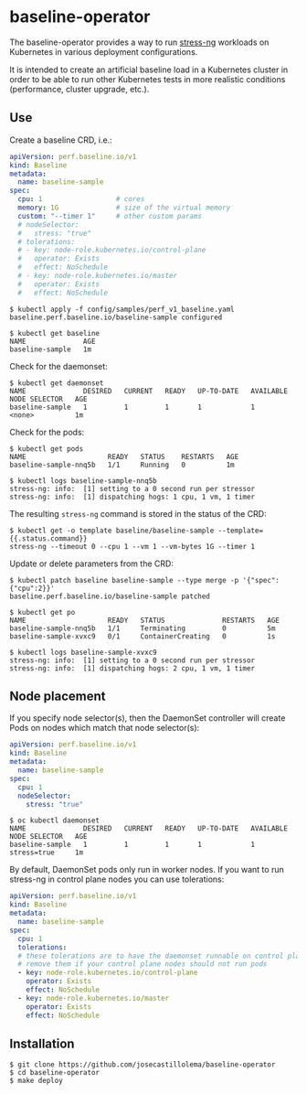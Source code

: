 # baseline-operator

The baseline-operator provides a way to run [stress-ng](https://wiki.ubuntu.com/Kernel/Reference/stress-ng) workloads on Kubernetes in various deployment configurations.

It is intended to create an artificial baseline load in a Kubernetes cluster in order to be able to run other Kubernetes tests in more realistic conditions (performance, cluster upgrade, etc.).

## Use

Create a baseline CRD, i.e.:
```yaml
apiVersion: perf.baseline.io/v1
kind: Baseline
metadata:
  name: baseline-sample
spec:
  cpu: 1                  # cores
  memory: 1G              # size of the virtual memory
  custom: "--timer 1"     # other custom params
  # nodeSelector:
  #   stress: "true"
  # tolerations:
  # - key: node-role.kubernetes.io/control-plane
  #   operator: Exists
  #   effect: NoSchedule
  # - key: node-role.kubernetes.io/master
  #   operator: Exists
  #   effect: NoSchedule
```

```
$ kubectl apply -f config/samples/perf_v1_baseline.yaml
baseline.perf.baseline.io/baseline-sample configured

$ kubectl get baseline
NAME              AGE
baseline-sample   1m
```

Check for the daemonset:
```
$ kubectl get daemonset
NAME              DESIRED   CURRENT   READY   UP-TO-DATE   AVAILABLE   NODE SELECTOR   AGE
baseline-sample   1         1         1       1            1           <none>          1m
```

Check for the pods:
```
$ kubectl get pods
NAME                    READY   STATUS    RESTARTS   AGE
baseline-sample-nnq5b   1/1     Running   0          1m

$ kubectl logs baseline-sample-nnq5b 
stress-ng: info:  [1] setting to a 0 second run per stressor
stress-ng: info:  [1] dispatching hogs: 1 cpu, 1 vm, 1 timer
```

The resulting `stress-ng` command is stored in the status of the CRD:
```
$ kubectl get -o template baseline/baseline-sample --template={{.status.command}}
stress-ng --timeout 0 --cpu 1 --vm 1 --vm-bytes 1G --timer 1
```

Update or delete parameters from the CRD:
```
$ kubectl patch baseline baseline-sample --type merge -p '{"spec":{"cpu":2}}'
baseline.perf.baseline.io/baseline-sample patched

$ kubectl get po
NAME                    READY   STATUS              RESTARTS   AGE
baseline-sample-nnq5b   1/1     Terminating         0          5m
baseline-sample-xvxc9   0/1     ContainerCreating   0          1s

$ kubectl logs baseline-sample-xvxc9
stress-ng: info:  [1] setting to a 0 second run per stressor
stress-ng: info:  [1] dispatching hogs: 2 cpu, 1 vm, 1 timer
```

## Node placement

If you specify node selector(s), then the DaemonSet controller will create Pods on nodes which match that node selector(s):
```yaml
apiVersion: perf.baseline.io/v1
kind: Baseline
metadata:
  name: baseline-sample
spec:
  cpu: 1
  nodeSelector:
    stress: "true"
```

```
$ oc kubectl daemonset
NAME              DESIRED   CURRENT   READY   UP-TO-DATE   AVAILABLE   NODE SELECTOR   AGE
baseline-sample   1         1         1       1            1           stress=true     1m
```

By default, DaemonSet pods only run in worker nodes. If you want to run stress-ng in control plane nodes you can use tolerations:
```yaml
apiVersion: perf.baseline.io/v1
kind: Baseline
metadata:
  name: baseline-sample
spec:
  cpu: 1			            
  tolerations:
  # these tolerations are to have the daemonset runnable on control plane nodes
  # remove them if your control plane nodes should not run pods
  - key: node-role.kubernetes.io/control-plane
    operator: Exists
    effect: NoSchedule
  - key: node-role.kubernetes.io/master
    operator: Exists
    effect: NoSchedule
```

## Installation

```
$ git clone https://github.com/josecastillolema/baseline-operator
$ cd baseline-operator
$ make deploy
```
